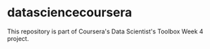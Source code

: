# datasciencecoursera
This repository is part of Coursera's Data Scientist's Toolbox Week 4 project.
